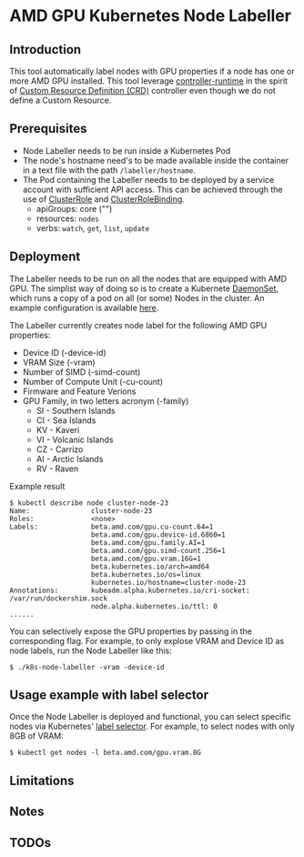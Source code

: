 # AMD GPU Kubernetes Node Labeller

## Introduction

This tool automatically label nodes with GPU properties if a node has one or more AMD GPU installed.  This tool leverage [controller-runtime][cr] in the spirit of [Custom Resource Definition (CRD)][crd] controller even though we do not define a Custom Resource.

## Prerequisites

* Node Labeller needs to be run inside a Kubernetes Pod
* The node's hostname need's to be made available inside the container in a text file with the path `/labeller/hostname`.
* The Pod containing the Labeller needs to be deployed by a service account with sufficient API access.  This can be achieved through the use of [ClusterRole][rcr] and [ClusterRoleBinding][rcrb].
  * apiGroups: core ("")
  * resources: `nodes`
  * verbs: `watch`, `get`, `list`, `update`

## Deployment

The Labeller needs to be run on all the nodes that are equipped with AMD GPU.  The simplist way of doing so is to create a Kubernete [DaemonSet][ds], which runs a copy of a pod on all (or some) Nodes in the cluster.  An example configuration is available [here](../../k8s-ds-amdgpu-labeller.yaml).

The Labeller currently creates node label for the following AMD GPU properties:

* Device ID (-device-id)
* VRAM Size (-vram)
* Number of SIMD (-simd-count)
* Number of Compute Unit (-cu-count)
* Firmware and Feature Verions
* GPU Family, in two letters acronym (-family)
  * SI - Southern Islands
  * CI - Sea Islands
  * KV - Kaveri
  * VI - Volcanic Islands
  * CZ - Carrizo
  * AI - Arctic Islands
  * RV - Raven

Example result

    $ kubectl describe node cluster-node-23
    Name:               cluster-node-23
    Roles:              <none>
    Labels:             beta.amd.com/gpu.cu-count.64=1
                        beta.amd.com/gpu.device-id.6860=1
                        beta.amd.com/gpu.family.AI=1
                        beta.amd.com/gpu.simd-count.256=1
                        beta.amd.com/gpu.vram.16G=1
                        beta.kubernetes.io/arch=amd64
                        beta.kubernetes.io/os=linux
                        kubernetes.io/hostname=cluster-node-23
    Annotations:        kubeadm.alpha.kubernetes.io/cri-socket: /var/run/dockershim.sock
                        node.alpha.kubernetes.io/ttl: 0
    ......

You can selectively expose the GPU properties by passing in the corresponding flag.  For example, to only explose VRAM and Device ID as node labels, run the Node Labeller like this:

    $ ./k8s-node-labeller -vram -device-id

## Usage example with label selector

Once the Node Labeller is deployed and functional, you can select specific nodes via Kubernetes' [label selector][ls].  For example, to select nodes with only 8GB of VRAM:

    $ kubectl get nodes -l beta.amd.com/gpu.vram.8G

## Limitations

## Notes

## TODOs

[ls]: https://kubernetes.io/docs/concepts/overview/working-with-objects/labels/#label-selectors
[ds]: https://kubernetes.io/docs/concepts/workloads/controllers/daemonset/
[crd]: https://kubernetes.io/docs/concepts/extend-kubernetes/api-extension/custom-resources/
[cr]: https://github.com/kubernetes-sigs/controller-runtime
[rcr]: https://kubernetes.io/docs/reference/access-authn-authz/rbac/#role-and-clusterrole
[rcrb]: https://kubernetes.io/docs/reference/access-authn-authz/rbac/#rolebinding-and-clusterrolebinding
